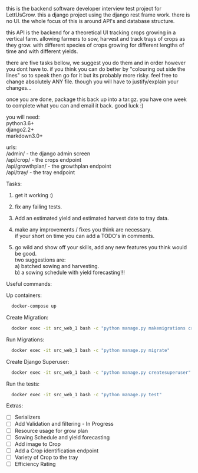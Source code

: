 this is the backend software developer interview test project for LettUsGrow.
this a django project using the django rest frame work.
there is no UI. the whole focus of this is around API's and database structure.

this API is the backend for a theoretical UI tracking crops growing in a vertical farm.
allowing farmers to sow, harvest and track trays of crops as they grow.
with different species of crops growing for different lengths of time and with different yields.

there are five tasks bellow, we suggest you do them and in order however you dont have to.
if you think you can do better by "colouring out side the lines" so to speak then go for it but its probably more risky.
feel free to change absolutely ANY file. 
though you will have to justify/explain your changes...

once you are done, package this back up into a tar.gz. you have one week to complete what you can and email it back. good luck :)

you will need:  
python3.6+  
django2.2+  
markdown3.0+  


urls:  
/admin/ - the django admin screen  
/api/crop/ - the crops endpoint  
/api/growthplan/ - the growthplan endpoint  
/api/tray/ - the tray endpoint  


Tasks:  

1) get it working :)  

2) fix any failing tests.  

3) Add an estimated yield and estimated harvest date to tray data.  

4) make any improvements / fixes you think are necessary.  
   if your short on time you can add a TODO's in comments.  

5) go wild and show off your skills, add any new features you think would be good.  
   two suggestions are:  
      a) batched sowing and harvesting.  
      b) a sowing schedule with yield forecasting!!!  


Useful commands:

Up containers:
```bash
  docker-compose up
```

Create Migration:
```bash
  docker exec -it src_web_1 bash -c "python manage.py makemigrations crop"
```

Run Migrations:
```bash
  docker exec -it src_web_1 bash -c "python manage.py migrate"
```

Create Django Superuser:
```bash
  docker exec -it src_web_1 bash -c "python manage.py createsuperuser"
```

Run the tests:
```bash
  docker exec -it src_web_1 bash -c "python manage.py test"
```
Extras:

- [ ] Serializers
- [ ] Add Validation and filtering - In Progress
- [ ] Resource usage for grow plan
- [ ] Sowing Schedule and yield forecasting
- [ ] Add image to Crop
- [ ] Add a Crop identification endpoint
- [ ] Variety of Crop to the tray
- [ ] Efficiency Rating
